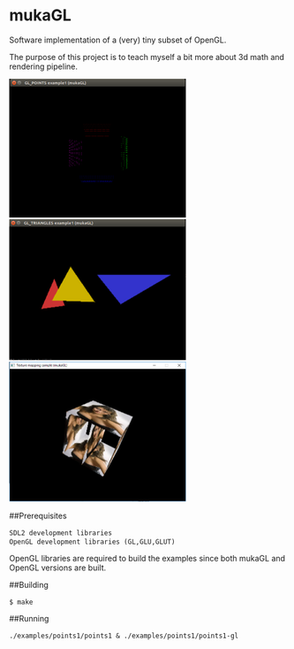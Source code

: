 mukaGL
=======

Software implementation of a (very) tiny subset of OpenGL.

The purpose of this project is to teach myself a bit more about 3d math and rendering pipeline.

<img src="https://raw.githubusercontent.com/mukadr/mukagl/master/screenshots/screenshot.png" width=320/>
<img src="https://raw.githubusercontent.com/mukadr/mukagl/master/screenshots/screenshot2.png" width=320/>
<img src="https://raw.githubusercontent.com/mukadr/mukagl/master/screenshots/screenshot3.png" width=320/>

##Prerequisites

```
SDL2 development libraries
OpenGL development libraries (GL,GLU,GLUT)
```

OpenGL libraries are required to build the examples since both mukaGL and OpenGL versions are built.

##Building

```
$ make
```

##Running

```
./examples/points1/points1 & ./examples/points1/points1-gl
```
